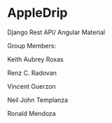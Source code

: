 # AppleDrip
Django Rest API/ Angular Material

Group Members:

Keith Aubrey Roxas

Renz C. Radovan

Vincent Guerzon

Neil John Templanza

Ronald Mendoza
